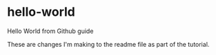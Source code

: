 # hello-world
Hello World from Github guide

These are changes I'm making to the readme file as part of the tutorial.
